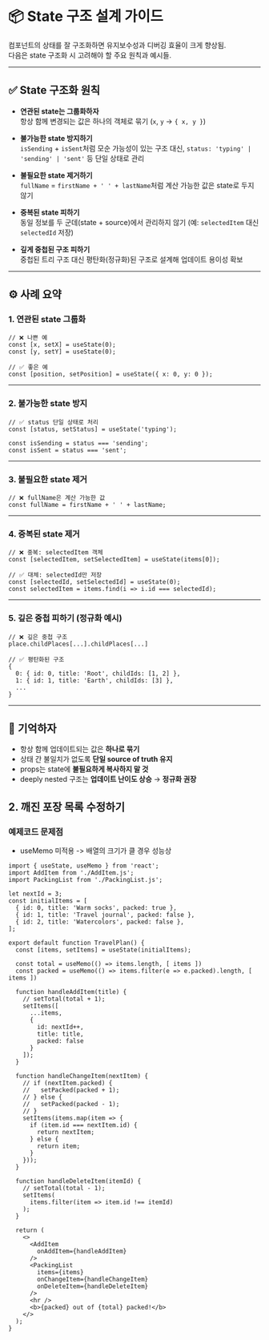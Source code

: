 # 📦 State 구조 설계 가이드

컴포넌트의 상태를 잘 구조화하면 유지보수성과 디버깅 효율이 크게 향상됨.  
다음은 state 구조화 시 고려해야 할 주요 원칙과 예시들.

---

## ✅ State 구조화 원칙

- **연관된 state는 그룹화하자**  
  항상 함께 변경되는 값은 하나의 객체로 묶기 (`x`, `y` → `{ x, y }`)

- **불가능한 state 방지하기**  
  `isSending` + `isSent`처럼 모순 가능성이 있는 구조 대신, `status: 'typing' | 'sending' | 'sent'` 등 단일 상태로 관리

- **불필요한 state 제거하기**  
  `fullName` = `firstName + ' ' + lastName`처럼 계산 가능한 값은 state로 두지 않기

- **중복된 state 피하기**  
  동일 정보를 두 군데(state + source)에서 관리하지 않기 (예: `selectedItem` 대신 `selectedId` 저장)

- **깊게 중첩된 구조 피하기**  
  중첩된 트리 구조 대신 평탄화(정규화)된 구조로 설계해 업데이트 용이성 확보

---

## ⚙️ 사례 요약

### 1. 연관된 state 그룹화

```tsx
// ❌ 나쁜 예
const [x, setX] = useState(0);
const [y, setY] = useState(0);

// ✅ 좋은 예
const [position, setPosition] = useState({ x: 0, y: 0 });
```

---

### 2. 불가능한 state 방지

```tsx
// ✅ status 단일 상태로 처리
const [status, setStatus] = useState('typing');

const isSending = status === 'sending';
const isSent = status === 'sent';
```

---

### 3. 불필요한 state 제거

```tsx
// ❌ fullName은 계산 가능한 값
const fullName = firstName + ' ' + lastName;
```

---

### 4. 중복된 state 제거

```tsx
// ❌ 중복: selectedItem 객체
const [selectedItem, setSelectedItem] = useState(items[0]);

// ✅ 대체: selectedId만 저장
const [selectedId, setSelectedId] = useState(0);
const selectedItem = items.find(i => i.id === selectedId);
```

---

### 5. 깊은 중첩 피하기 (정규화 예시)

```tsx
// ❌ 깊은 중첩 구조
place.childPlaces[...].childPlaces[...]

// ✅ 평탄화된 구조
{
  0: { id: 0, title: 'Root', childIds: [1, 2] },
  1: { id: 1, title: 'Earth', childIds: [3] },
  ...
}
```

---

## 🧠 기억하자

- 항상 함께 업데이트되는 값은 **하나로 묶기**
- 상태 간 불일치가 없도록 **단일 source of truth 유지**
- props는 state에 **불필요하게 복사하지 말 것**
- deeply nested 구조는 **업데이트 난이도 상승** → **정규화 권장**

## 2. 깨진 포장 목록 수정하기

### 예제코드 문제점
- useMemo 미적용 -> 배열의 크기가 클 경우 성능상 

```
import { useState, useMemo } from 'react';
import AddItem from './AddItem.js';
import PackingList from './PackingList.js';

let nextId = 3;
const initialItems = [
  { id: 0, title: 'Warm socks', packed: true },
  { id: 1, title: 'Travel journal', packed: false },
  { id: 2, title: 'Watercolors', packed: false },
];

export default function TravelPlan() {
  const [items, setItems] = useState(initialItems);

  const total = useMemo(() => items.length, [ items ])
  const packed = useMemo(() => items.filter(e => e.packed).length, [ items ])
  
  function handleAddItem(title) {
    // setTotal(total + 1);
    setItems([
      ...items,
      {
        id: nextId++,
        title: title,
        packed: false
      }
    ]);
  }

  function handleChangeItem(nextItem) {
    // if (nextItem.packed) {
    //   setPacked(packed + 1);
    // } else {
    //   setPacked(packed - 1);
    // }
    setItems(items.map(item => {
      if (item.id === nextItem.id) {
        return nextItem;
      } else {
        return item;
      }
    }));
  }

  function handleDeleteItem(itemId) {
    // setTotal(total - 1);
    setItems(
      items.filter(item => item.id !== itemId)
    );
  }

  return (
    <>
      <AddItem
        onAddItem={handleAddItem}
      />
      <PackingList
        items={items}
        onChangeItem={handleChangeItem}
        onDeleteItem={handleDeleteItem}
      />
      <hr />
      <b>{packed} out of {total} packed!</b>
    </>
  );
}
```
